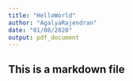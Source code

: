```yaml
---
title: "HelloWorld"
author: "AgalyaRajendran"
date: "01/08/2020"
output: pdf_document
---
```


## This is a markdown file
